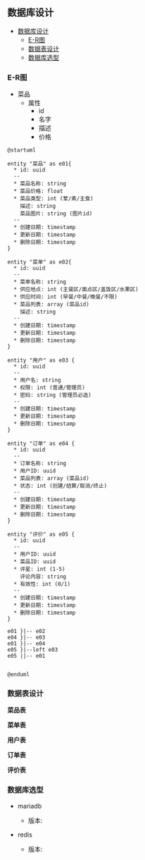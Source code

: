 ## 数据库设计

- [数据库设计](#数据库设计)
  - [E-R图](#e-r图)
  - [数据表设计](#数据表设计)
  - [数据库选型](#数据库选型)

### E-R图

- 菜品
  - 属性
    - id
    - 名字
    - 描述
    - 价格

```platuml
@startuml

entity "菜品" as e01{
  * id: uuid
  --
  * 菜品名称: string
  * 菜品价格: float
  * 菜品类型: int (荤/素/主食)
    描述: string
    菜品图片: string (图片id)
  --
  * 创建日期: timestamp 
  * 更新日期: timestamp
  * 删除日期: timestamp
}

entity "菜单" as e02{
  * id: uuid
  --
  * 菜单名称: string
  * 供应地点: int (主餐区/面点区/盖饭区/水果区)
  * 供应时间: int (早餐/中餐/晚餐/不限)
  * 菜品列表: array (菜品id)
    描述: string
  --
  * 创建日期: timestamp 
  * 更新日期: timestamp
  * 删除日期: timestamp
}

entity "用户" as e03 {
  * id: uuid
  --
  * 用户名: string
  * 权限: int (普通/管理员)
  * 密码: string (管理员必选)
  --
  * 创建日期: timestamp 
  * 更新日期: timestamp
  * 删除日期: timestamp
}

entity "订单" as e04 {
  * id: uuid
  --
  * 订单名称: string 
  * 用户ID: uuid
  * 菜品列表: array (菜品id)
  * 状态: int (创建/结算/取消/终止)
  --
  * 创建日期: timestamp 
  * 更新日期: timestamp
  * 删除日期: timestamp
}

entity "评价" as e05 {
  * id: uuid
  --
  * 用户ID: uuid
  * 菜品ID: uuid
  * 评星: int (1-5)
    评论内容: string
  * 有效性: int (0/1)
  --
  * 创建日期: timestamp 
  * 更新日期: timestamp
  * 删除日期: timestamp
}

e01 }|-- e02
e04 }|-- e03
e01 }|-- e04
e05 }|--left e03
e05 ||-- e01


@enduml

```


### 数据表设计

**菜品表**



**菜单表**



**用户表**



**订单表**



**评价表**




### 数据库选型

- mariadb
  - 版本:

- redis
  - 版本:

